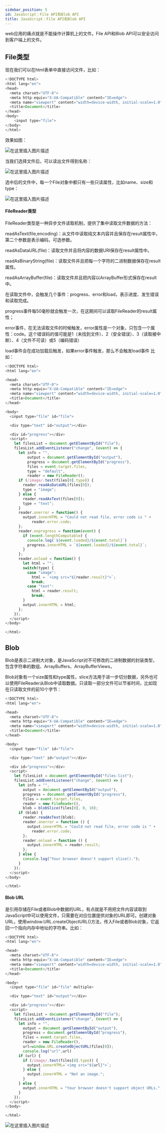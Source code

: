 ```yaml
---
sidebar_position: 5
id: JavaScript：File API和Blob API
title: JavaScript：File API和Blob API
---
```

web应用的痛点就是不能操作计算机上的文件。File API和Blob API可以安全访问到客户端上的文件。

## File类型
现在我们可以在html表单中直接访问文件，比如：

```javascript
<!DOCTYPE html>
<html lang="en">
<head>
  <meta charset="UTF-8">
  <meta http-equiv="X-UA-Compatible" content="IE=edge">
  <meta name="viewport" content="width=device-width, initial-scale=1.0">
  <title>Document</title>
</head>
<body>
    <input type="file">
</body>
</html>
```

效果如图：

![在这里插入图片描述](https://img-blog.csdnimg.cn/cdc88f6c79594a36a4439722ad74d81b.png)

当我们选择文件后，可以读出文件得到名称：

![在这里插入图片描述](https://img-blog.csdnimg.cn/908ef48b7a2d46ffaa0ed928207fdbbf.png)

选中后的文件中，每一个File对象中都只有一些只读属性，比如name、size和type：

![在这里插入图片描述](https://img-blog.csdnimg.cn/9c038c29f32e4918bd41851c06f3bc04.png)

#### FileReader类型
FileReader类型是一种异步文件读取机制，提供了集中读取文件数据的方法：

readAsText(file,encoding)：从文件中读取纯文本内容并且保存在result属性中，第二个参数是表示编码，可选参数。

readAsDataURL(file)：读取文件并且将内容的数据URI保存在result属性中。

readAsBinaryString(file)：读取文件并且把每一个字符的二进制数据保存在result属性。

readAsArrayBuffer(file)：读取文件并且把内容以ArrayBuffer形式保存在result中。

在读取文件中，会触发几个事件：progress、error和load，表示进度、发生错误和读取完成。

progress事件每50毫秒就会触发一次，在这期间可以读取FileReader的result属性；

error事件，在无法读取文件的时候触发，error属性是一个对象，只包含一个属性：code。这个错误码的值可能是1（未找到文件）、2（安全错误）、3（读取被中断）、4（文件不可读）或5（编码错误）

load事件会在成功加载后触发，如果error事件触发，那么不会触发load事件
比如：

```javascript
<!DOCTYPE html>
<html lang="en">

<head>
  <meta charset="UTF-8">
  <meta http-equiv="X-UA-Compatible" content="IE=edge">
  <meta name="viewport" content="width=device-width, initial-scale=1.0">
  <title>Document</title>
</head>

<body>
  <input type="file" id="file">

  <div type="text" id="output"></div>

  <div id="progress"></div>
  <script>
    let filesList = document.getElementById("file");
    filesList.addEventListener("change", (event) => {
      let info = "",
          output = document.getElementById("output"),
          progress = document.getElementById("progress"),
          files = event.target.files,
          type = "default",
          reader = new FileReader();
      if (/image/.test(files[0].type)) {
        reader.readAsDataURL(files[0]);
        type = "image";
      } else {
        reader.readAsText(files[0]);
        type = "text";
      }
      reader.onerror = function() {
        output.innerHTML = "Could not read file, error code is " +
            reader.error.code;
      };
      reader.onprogress = function(event) {
        if (event.lengthComputable) {
          console.log(`${event.loaded}/${event.total}`)
          progress.innerHTML = `${event.loaded}/${event.total}`;
        }
      };
      reader.onload = function() {
        let html = "";
        switch(type) {
          case "image":
            html = `<img src="${reader.result}">`;
            break;
          case "text":
            html = reader.result;
            break;
        }
        output.innerHTML = html;
      };
    });
  </script>
</body>

</html>

```
 ## Blob

Blob是表示二进制大对象，是JavaScript对不可修改的二进制数据的封装类型，包含字符串的数组、ArrayBuffers、ArrayBufferViews，

Blob对象有一个size属性和type属性，slice方法用于进一步切分数据，另外也可以使用FileReader从Blob中读取数据。只读取一部分文件可以节省时间，比如现在只读取文件的前10个字节：

```javascript
<!DOCTYPE html>
<html lang="en">

<head>
  <meta charset="UTF-8">
  <meta http-equiv="X-UA-Compatible" content="IE=edge">
  <meta name="viewport" content="width=device-width, initial-scale=1.0">
  <title>Document</title>
</head>

<body>
  <input type="file" id="file">

  <div type="text" id="output"></div>

  <div id="progress"></div>
  <script>
    let filesList = document.getElementById("files-list");
    filesList.addEventListener("change", (event) => {
      let info = "",
        output = document.getElementById("output"),
        progress = document.getElementById("progress"),
        files = event.target.files,
        reader = new FileReader(),
        blob = blobSlice(files[0], 0, 10);
      if (blob) {
        reader.readAsText(blob);
        reader.onerror = function () {
          output.innerHTML = "Could not read file, error code is " +
            reader.error.code;
        };
        reader.onload = function () {
          output.innerHTML = reader.result;
        };
      } else {
        console.log("Your browser doesn't support slice().");
      }
    });
  </script>
</body>

</html>

```
#### Blob URL
是引用存储在File或者Blob中数据的URL，有点就是不用把文件内容读取到JavaScript中可以使用文件，只需要在对应位置提供对象的URL即可。创建对象URL，使用window.URL.createObjectURL()方法，传入File或者Blob对象，它返回一个指向内存中地址的字符串。比如：

```javascript
<!DOCTYPE html>
<html lang="en">

<head>
  <meta charset="UTF-8">
  <meta http-equiv="X-UA-Compatible" content="IE=edge">
  <meta name="viewport" content="width=device-width, initial-scale=1.0">
  <title>Document</title>
</head>

<body>
  <input type="file" id="file" multiple>

  <div type="text" id="output"></div>

  <div id="progress"></div>
  <script>
    let filesList = document.getElementById("file");
    filesList.addEventListener("change", (event) => {
      let info = "",
        output = document.getElementById("output"),
        progress = document.getElementById("progress"),
        files = event.target.files,
        reader = new FileReader(),
        url=window.URL.createObjectURL(files[0]);
        console.log("url",url)
      if (url) {
        if (/image/.test(files[0].type)) {
          output.innerHTML=`<img src="${url}">`;
        } else {
          output.innerHTML = "Not an image.";
        }
      } else {
        output.innerHTML = "Your browser doesn't support object URLs.";
      }
    });
  </script>
</body>

</html>

```
![在这里插入图片描述](https://img-blog.csdnimg.cn/c178f3879caa4192b7ab92b8ea1208ac.png)
